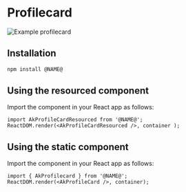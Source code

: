 # Profilecard

![Example profilecard](https://i.imgur.com/A8o1MIQ.png)

## Installation

```sh
npm install @NAME@
```

## Using the resourced component

Import the component in your React app as follows:

```
import AkProfileCardResourced from '@NAME@';
ReactDOM.render(<AkProfileCardResourced />, container );
```

## Using the static component

Import the component in your React app as follows:

```
import { AkProfilecard } from '@NAME@';
ReactDOM.render(<AkProfileCard />, container);
```

